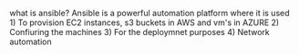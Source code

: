 what is ansible?
Ansible is a powerful automation platform where it is used
    1) To provision EC2 instances, s3 buckets in AWS and vm's in AZURE
    2) Confiuring the machines
    3) For the deploymnet purposes
    4) Network automation